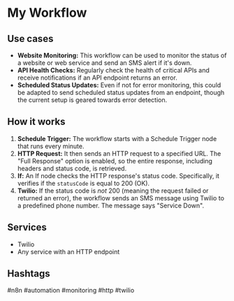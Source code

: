 # My Workflow

## Use cases

*   **Website Monitoring:** This workflow can be used to monitor the status of a website or web service and send an SMS alert if it's down.
*   **API Health Checks:**  Regularly check the health of critical APIs and receive notifications if an API endpoint returns an error.
*   **Scheduled Status Updates:**  Even if not for error monitoring, this could be adapted to send scheduled status updates from an endpoint, though the current setup is geared towards error detection.

## How it works

1.  **Schedule Trigger:** The workflow starts with a Schedule Trigger node that runs every minute.
2.  **HTTP Request:** It then sends an HTTP request to a specified URL. The "Full Response" option is enabled, so the entire response, including headers and status code, is retrieved.
3.  **If:** An If node checks the HTTP response's status code.  Specifically, it verifies if the `statusCode` is equal to 200 (OK).
4.  **Twilio:** If the status code is *not* 200 (meaning the request failed or returned an error), the workflow sends an SMS message using Twilio to a predefined phone number. The message says "Service Down".

## Services

*   Twilio
*   Any service with an HTTP endpoint

## Hashtags

#n8n #automation #monitoring #http #twilio
